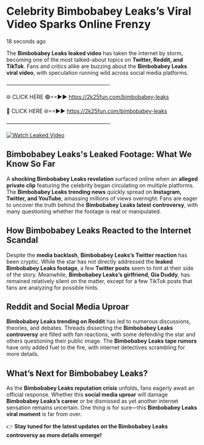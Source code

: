 # Celebrity Bimbobabey Leaks’s Viral Video Sparks Online Frenzy

18 seconds ago

The **Bimbobabey Leaks leaked video** has taken the internet by storm, becoming one of the most talked-about topics on **Twitter, Reddit, and TikTok**. Fans and critics alike are buzzing about the **Bimbobabey Leaks viral video**, with speculation running wild across social media platforms.

———————————————————-

🌐 CLICK HERE 🟢==►► https://2k25fun.com/bimbobabey-leaks

🔴 CLICK HERE 🌐==►► https://2k25fun.com/bimbobabey-leaks

———————————————————-

[![Watch Leaked Video](https://miro.medium.com/v2/resize:fit:828/format:webp/1*cilzJN44JGOrTw9NJCrNHA.gif "Watch Leaked Video")](https://2k25fun.com/bimbobabey-leaks)

## **Bimbobabey Leaks's Leaked Footage: What We Know So Far**  
A **shocking Bimbobabey Leaks revelation** surfaced online when an **alleged private clip** featuring the celebrity began circulating on multiple platforms. The **Bimbobabey Leaks trending news** quickly spread on **Instagram, Twitter, and YouTube**, amassing millions of views overnight. Fans are eager to uncover the truth behind the **Bimbobabey Leaks latest controversy**, with many questioning whether the footage is real or manipulated.  

## **How Bimbobabey Leaks Reacted to the Internet Scandal**  
Despite the **media backlash**, **Bimbobabey Leaks’s Twitter reaction** has been cryptic. While the star has not directly addressed the **leaked Bimbobabey Leaks footage**, a few **Twitter posts** seem to hint at their side of the story. Meanwhile, **Bimbobabey Leaks’s girlfriend, Gia Duddy**, has remained relatively silent on the matter, except for a few TikTok posts that fans are analyzing for possible hints.  

## **Reddit and Social Media Uproar**  
**Bimbobabey Leaks trending on Reddit** has led to numerous discussions, theories, and debates. Threads dissecting the **Bimbobabey Leaks controversy** are filled with fan reactions, with some defending the star and others questioning their public image. The **Bimbobabey Leaks tape rumors** have only added fuel to the fire, with internet detectives scrambling for more details.  

## **What’s Next for Bimbobabey Leaks?**  
As the **Bimbobabey Leaks reputation crisis** unfolds, fans eagerly await an official response. Whether this **social media uproar** will damage **Bimbobabey Leaks’s career** or be dismissed as yet another internet sensation remains uncertain. One thing is for sure—this **Bimbobabey Leaks viral moment** is far from over.  

👉 **Stay tuned for the latest updates on the Bimbobabey Leaks controversy as more details emerge!**  